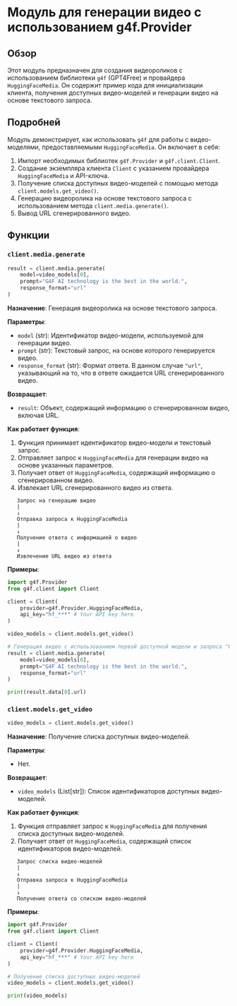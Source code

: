 # Модуль для генерации видео с использованием g4f.Provider

## Обзор

Этот модуль предназначен для создания видеороликов с использованием библиотеки `g4f` (GPT4Free) и провайдера `HuggingFaceMedia`. Он содержит пример кода для инициализации клиента, получения доступных видео-моделей и генерации видео на основе текстового запроса.

## Подробней

Модуль демонстрирует, как использовать `g4f` для работы с видео-моделями, предоставляемыми `HuggingFaceMedia`. Он включает в себя:

1.  Импорт необходимых библиотек `g4f.Provider` и `g4f.client.Client`.
2.  Создание экземпляра клиента `Client` с указанием провайдера `HuggingFaceMedia` и API-ключа.
3.  Получение списка доступных видео-моделей с помощью метода `client.models.get_video()`.
4.  Генерацию видеоролика на основе текстового запроса с использованием метода `client.media.generate()`.
5.  Вывод URL сгенерированного видео.

## Функции

### `client.media.generate`

```python
result = client.media.generate(
    model=video_models[0],
    prompt="G4F AI technology is the best in the world.",
    response_format="url"
)
```

**Назначение**: Генерация видеоролика на основе текстового запроса.

**Параметры**:

*   `model` (str): Идентификатор видео-модели, используемой для генерации видео.
*   `prompt` (str): Текстовый запрос, на основе которого генерируется видео.
*   `response_format` (str): Формат ответа. В данном случае `"url"`, указывающий на то, что в ответе ожидается URL сгенерированного видео.

**Возвращает**:

*   `result`: Объект, содержащий информацию о сгенерированном видео, включая URL.

**Как работает функция**:

1.  Функция принимает идентификатор видео-модели и текстовый запрос.
2.  Отправляет запрос к `HuggingFaceMedia` для генерации видео на основе указанных параметров.
3.  Получает ответ от `HuggingFaceMedia`, содержащий информацию о сгенерированном видео.
4.  Извлекает URL сгенерированного видео из ответа.

```
   Запрос на генерацию видео
   |
   ↓
   Отправка запроса к HuggingFaceMedia
   |
   ↓
   Получение ответа с информацией о видео
   |
   ↓
   Извлечение URL видео из ответа
```

**Примеры**:

```python
import g4f.Provider
from g4f.client import Client

client = Client(
    provider=g4f.Provider.HuggingFaceMedia,
    api_key="hf_***" # Your API key here
)

video_models = client.models.get_video()

# Генерация видео с использованием первой доступной модели и запроса "G4F AI technology is the best in the world."
result = client.media.generate(
    model=video_models[0],
    prompt="G4F AI technology is the best in the world.",
    response_format="url"
)

print(result.data[0].url)
```

### `client.models.get_video`

```python
video_models = client.models.get_video()
```

**Назначение**: Получение списка доступных видео-моделей.

**Параметры**:

*   Нет.

**Возвращает**:

*   `video_models` (List[str]): Список идентификаторов доступных видео-моделей.

**Как работает функция**:

1.  Функция отправляет запрос к `HuggingFaceMedia` для получения списка доступных видео-моделей.
2.  Получает ответ от `HuggingFaceMedia`, содержащий список идентификаторов видео-моделей.

```
   Запрос списка видео-моделей
   |
   ↓
   Отправка запроса к HuggingFaceMedia
   |
   ↓
   Получение ответа со списком видео-моделей
```

**Примеры**:

```python
import g4f.Provider
from g4f.client import Client

client = Client(
    provider=g4f.Provider.HuggingFaceMedia,
    api_key="hf_***" # Your API key here
)

# Получение списка доступных видео-моделей
video_models = client.models.get_video()

print(video_models)